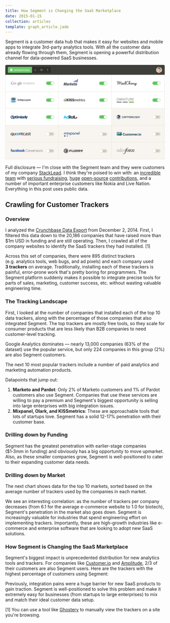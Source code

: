 ```yaml
---
title: How Segment is Changing the SaaS Marketplace
date: 2015-01-15
collection: articles
template: graph_article.jade
---
```


Segment is a customer data hub that makes it easy for websites and mobile apps to integrate 3rd-party analytics tools.
With all the customer data already flowing through them, Segment is opening a powerful distribution channel for data-powered SaaS businesses.

<img src="images/segment_integrations.png" class="img-segment-integrations"></img>

Full disclosure &mdash; I'm close with the Segment team and they were customers of my company [StackLead](https://stacklead.com/).
I think they're poised to win with:
an [incredible team](http://www.forbes.com/pictures/mll45kfhf/calvin-french-owen-25-ian-storm-taylor-25-llya-volodarsky-24-peter-reinhardt-25/) with [serious fundraising](http://www.forbes.com/sites/benkepes/2014/10/08/segment-raises-15m-for-a-customer-data-hub/),
[huge](https://github.com/segmentio/analytics.js) [open-source](https://github.com/segmentio/myth) [contributions](https://github.com/segmentio/nightmare),
and a number of important enterprise customers like Nokia and Live Nation.
Everything in this post uses public data.

## Crawling for Customer Trackers

### Overview

I analyzed the [Crunchbase Data Export](https://info.crunchbase.com/about/crunchbase-data-exports/) from December 2, 2014.
First, I filtered this data down to the 20,186 companies that have raised more than $1m USD in funding and are still operating.
Then, I crawled all of the company websites to identify the SaaS trackers they had installed.&nbsp;[1]

Across this set of companies, there were 895 distinct trackers (e.g.&nbsp;analytics tools, web bugs, and ad pixels) and each company used **3&nbsp;trackers** on average.
Traditionally, installing each of these trackers is painful, error-prone work that's pretty boring for programmers.
The Segment platform suddenly makes it possible to integrate precise tools for parts of sales, marketing, customer success, etc. without wasting valuable engineering time.

### The Tracking Landscape

First, I looked at the number of companies that installed each of the top 10 data trackers, along with the percentage of those companies that also integrated Segment.
The top trackers are mostly free tools, so they scale for consumer products that are less likely than B2B companies to need customer-level tracking.

<div id="popular-chart1" class="chart">
</div>

Google Analytics dominates &mdash; nearly 13,000 companies (63% of the dataset) use the popular service, but only 224 companies in this group (2%) are also Segment customers.

The next 10 most popular trackers include a number of paid analytics and marketing automation products.

<div id="popular-chart2" class="chart">
</div>

Datapoints that jump out:
1. **Marketo and Pardot**: Only 2% of Marketo customers and 1% of Pardot customers also use Segment.
Companies that use these services are willing to pay a premium and Segment's biggest opportunity is selling into large enterprises with big integration issues.
2. **Mixpanel, Olark, and KISSmetrics**: These are approachable tools that lots of startups love.
   Segment has a solid 12-17% penetration with their customer base.

### Drilling down by Funding

Segment has the greatest penetration with earlier-stage companies ($1&#8209;3mm in funding) and obviously has a big opportunity to move upmarket.
Also, as these smaller companies grow, Segment is well-positioned to cater to their expanding customer data needs.

<div id="funding-chart" class="chart">
</div>

### Drilling down by Market

The next chart shows data for the top 10 markets, sorted based on the average number of trackers used by the companies in each market.

<div id="market-chart" class="chart">
</div>

We see an interesting correlation: as the number of trackers per company decreases (from 6.1 for the average e-commerce website to 1.0 for biotech), Segment's penetration in the market also goes down.
Segment is increasingly valuable for industries that spend engineering effort on implementing trackers.
Importantly, these are high-growth industries like e-commerce and enterprise software that are looking to adopt new SaaS solutions.

### How Segment is Changing the SaaS Marketplace

Segment's biggest impact is unprecedented distribution for new analytics tools and trackers.
For companies like [Customer.io](http://customer.io/) and [Amplitude](https://amplitude.com/), 2/3 of their customers are also Segment users.
Here are the trackers with the highest percentage of customers using Segment:

<div id="changing-chart" class="chart">
</div>

Previously, integration pains were a huge barrier for new SaaS products to gain traction.
Segment is well-positioned to solve this problem and make it extremely easy for businesses (from startups to large enterprises) to mix and match their ideal customer data setup.

[1] You can use a tool like [Ghostery](https://www.ghostery.com) to manually view the trackers on a site you're browsing.

